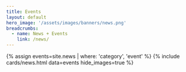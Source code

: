 ```yaml
---
title: Events
layout: default
hero_image: '/assets/images/banners/news.png'
breadcrumbs:
  - name: News + Events
    link: /news/
---
```


{% assign events=site.news | where: 'category', 'event' %}
{% include cards/news.html data=events hide_images=true %}